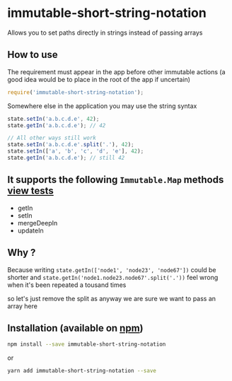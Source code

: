 # immutable-short-string-notation

Allows you to set paths directly in strings instead of passing arrays

## How to use
The requirement must appear in the app before other immutable actions (a good idea would be to place in the root of the app if uncertain)
```javascript
require('immutable-short-string-notation');
```
Somewhere else in the application you may use the string syntax
```javascript
state.setIn('a.b.c.d.e', 42);
state.getIn('a.b.c.d.e'); // 42

// All other ways still work
state.setIn('a.b.c.d.e'.split('.'), 42);
state.setIn(['a', 'b', 'c', 'd', 'e'], 42);
state.getIn('a.b.c.d.e'); // still 42
```
## It supports the following `Immutable.Map` methods [view tests](https://github.com/zeachco/immutable-short-string-notation/blob/master/istn.spec.js)
  - getIn
  - setIn
  - mergeDeepIn
  - updateIn

## Why ?

Because writing `state.getIn(['node1', 'node23', 'node67'])` could be shorter
and `state.getIn('node1.node23.node67'.split('.'))` feel wrong when it's been repeated a tousand times

so let's just remove the split as anyway we are sure we want to pass an array here

## Installation (available on [npm](https://www.npmjs.com/package/immutable-short-string-notation))

```bash
npm install --save immutable-short-string-notation
```
or
```bash
yarn add immutable-short-string-notation --save
```
